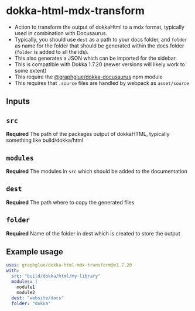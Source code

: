 # dokka-html-mdx-transform

- Action to transform the output of dokkaHtml to a mdx format, typically used in combination  with Docusaurus.
- Typically, you should use `dest` as a path to your docs folder, and `folder` as name for the folder that should be generated within the docs folder (`folder` is added to all the ids).
- This also generates a JSON which can be imported for the sidebar.
- This is compatible with Dokka 1.7.20 (newer versions will likely work to some extent)
- This require the [@graphglue/dokka-docusaurus](https://www.npmjs.com/package/@graphglue/dokka-docusaurus) npm module
- This requires that `.source` files are handled by webpack as `asset/source`

## Inputs

## `src`

**Required** The path of the packages output of dokkaHTML, typically something like build/dokka/html

## `modules`

**Required** The modules in `src` which should be added to the documentation

## `dest`

**Required** The path where to copy the generated files

## `folder`

**Required** Name of the folder in dest which is created to store the output

## Example usage

```yml
uses: graphglue/dokka-html-mdx-transform@v1.7.20
with:
  src: "build/dokka/html/my-library"
  modules: |
    module1
    module2
  dest: "website/docs"
  folder: "dokka"
```

